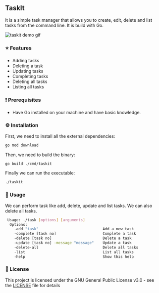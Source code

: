 ## TaskIt

It is a simple task manager that allows you to create, edit, delete and list tasks from the command line. It is build with Go.

![taskit demo gif](https://user-images.githubusercontent.com/51878265/223354705-ca2fa9c9-b054-450e-9a0b-60751c3f8ee1.gif)


### ⭐️ Features

- Adding tasks
- Deleting a task 
- Updating tasks
- Completing tasks
- Deleting all tasks
- Listing all tasks

### ❗️ Prerequisites

- Have Go installed on your machine and have basic knowledge.

### ⚙️ Installation

First, we need to install all the external dependencies:

```bash
go mod download
```

Then, we need to build the binary:

```bash
go build ./cmd/taskit
```

Finally we can run the executable:

```bash
./taskit
```

### 📝 Usage

We can perform task like add, delete, update and list tasks. We can also delete all tasks.

```bash
 Usage: ./task [options] [arguments]
  Options:
	-add "task"					            Add a new task
	-complete [task no]				        Complete a task
	-delete [task no]				        Delete a task
	-update [task no] -message "message"	Update a task
	-delete-all					            Delete all tasks
	-list						            List all tasks
	-help						            Show this help
```

### 📜 License

This project is licensed under the GNU General Public License v3.0 - see the [LICENSE](LICENSE) file for details
